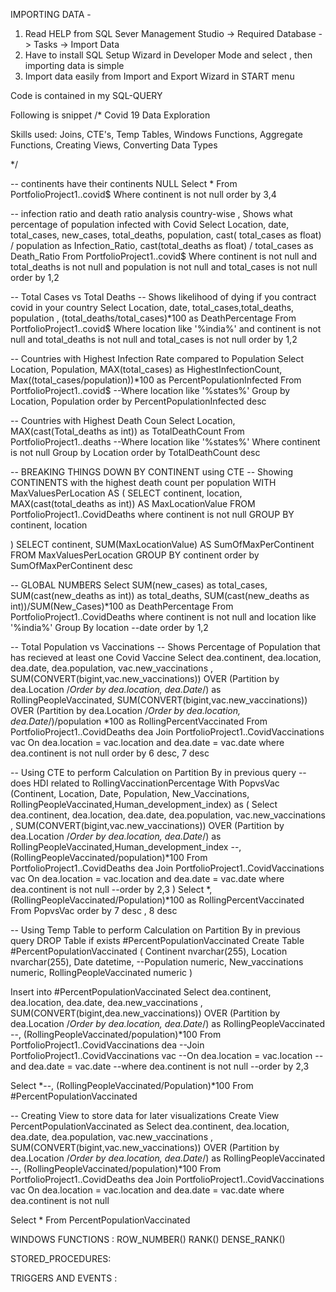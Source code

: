 IMPORTING DATA -
1. Read HELP from SQL Sever Management Studio -> Required Database -> Tasks -> Import Data 
2. Have to install SQL Setup Wizard in Developer Mode and select  , then importing data is simple
3. Import data easily from Import and Export Wizard in START menu

Code is contained in my SQL-QUERY

Following is snippet
/*
Covid 19 Data Exploration 

Skills used: Joins, CTE's, Temp Tables, Windows Functions, Aggregate Functions, Creating Views, Converting Data Types

*/


-- continents have their continents NULL
Select *
From PortfolioProject1..covid$
Where continent is not null 
order by 3,4



-- infection ratio and death ratio analysis country-wise , Shows what percentage of population infected with Covid
Select Location, date, total_cases, new_cases, total_deaths, population, cast( total_cases as float) / population as Infection_Ratio, cast(total_deaths as float) / total_cases as Death_Ratio
From PortfolioProject1..covid$
Where continent is not null 
and total_deaths is not null
and population is not null 
 and total_cases is not null 
order by 1,2


-- Total Cases vs Total Deaths
-- Shows likelihood of dying if you contract covid in your country
Select Location, date, total_cases,total_deaths, population , (total_deaths/total_cases)*100 as DeathPercentage
From PortfolioProject1..covid$
Where location like '%india%'
and continent is not null 
and total_deaths is not null
and total_cases is not null 
order by 1,2



-- Countries with Highest Infection Rate compared to Population
Select Location, Population, MAX(total_cases) as HighestInfectionCount,  Max((total_cases/population))*100 as PercentPopulationInfected
From PortfolioProject1..covid$
--Where location like '%states%'
Group by Location, Population
order by PercentPopulationInfected desc




-- Countries with Highest Death Coun
Select Location, MAX(cast(Total_deaths as int)) as TotalDeathCount
From PortfolioProject1..deaths
--Where location like '%states%'
Where continent is not null 
Group by Location
order by TotalDeathCount desc



-- BREAKING THINGS DOWN BY CONTINENT using CTE
-- Showing CONTINENTS with the highest death count per population
WITH MaxValuesPerLocation AS (
    SELECT continent,
           location,
           MAX(cast(total_deaths as int)) AS MaxLocationValue
    FROM PortfolioProject1..CovidDeaths
	where continent is not null
    GROUP BY continent, location
	
)
SELECT continent,
       SUM(MaxLocationValue) AS SumOfMaxPerContinent
FROM MaxValuesPerLocation
GROUP BY continent
order by SumOfMaxPerContinent desc




-- GLOBAL NUMBERS
Select SUM(new_cases) as total_cases, SUM(cast(new_deaths as int)) as total_deaths, SUM(cast(new_deaths as int))/SUM(New_Cases)*100 as DeathPercentage
From PortfolioProject1..CovidDeaths
where continent is not null 
and location like '%india%'
Group By location --date
order by 1,2




-- Total Population vs Vaccinations
-- Shows Percentage of Population that has recieved at least one Covid Vaccine
Select dea.continent, dea.location, dea.date, dea.population, vac.new_vaccinations
, SUM(CONVERT(bigint,vac.new_vaccinations)) OVER (Partition by dea.Location /*Order by dea.location, dea.Date*/) as RollingPeopleVaccinated, SUM(CONVERT(bigint,vac.new_vaccinations)) OVER (Partition by dea.Location  /*Order by dea.location, dea.Date*/)/population *100 as RollingPercentVaccinated
From PortfolioProject1..CovidDeaths dea
Join PortfolioProject1..CovidVaccinations vac
	On dea.location = vac.location
	and dea.date = vac.date
where dea.continent is not null 
order by  6 desc, 7 desc 






-- Using CTE to perform Calculation on Partition By in previous query
-- does HDI related to RollingVaccinationPercentage
With PopvsVac (Continent, Location, Date, Population, New_Vaccinations, RollingPeopleVaccinated,Human_development_index)
as
(
Select dea.continent, dea.location, dea.date, dea.population, vac.new_vaccinations
, SUM(CONVERT(bigint,vac.new_vaccinations)) OVER (Partition by dea.Location /*Order by dea.location, dea.Date*/) as RollingPeopleVaccinated,Human_development_index
--, (RollingPeopleVaccinated/population)*100
From PortfolioProject1..CovidDeaths dea
Join PortfolioProject1..CovidVaccinations vac
	On dea.location = vac.location
	and dea.date = vac.date
where dea.continent is not null 
--order by 2,3
)
Select *, (RollingPeopleVaccinated/Population)*100 as RollingPercentVaccinated
From PopvsVac
order by 7 desc , 8 desc





-- Using Temp Table to perform Calculation on Partition By in previous query
DROP Table if exists #PercentPopulationVaccinated
Create Table #PercentPopulationVaccinated
(
Continent nvarchar(255),
Location nvarchar(255),
Date datetime,
--Population numeric,
New_vaccinations numeric,
RollingPeopleVaccinated numeric
)

Insert into #PercentPopulationVaccinated
Select dea.continent, dea.location, dea.date, dea.new_vaccinations
, SUM(CONVERT(bigint,dea.new_vaccinations)) OVER (Partition by dea.Location /*Order by dea.location, dea.Date*/) as RollingPeopleVaccinated
--, (RollingPeopleVaccinated/population)*100
From PortfolioProject1..CovidVaccinations dea
--Join PortfolioProject1..CovidVaccinations vac
	--On dea.location = vac.location
	--and dea.date = vac.date
--where dea.continent is not null 
--order by 2,3

Select *--, (RollingPeopleVaccinated/Population)*100
From #PercentPopulationVaccinated





-- Creating View to store data for later visualizations
Create View PercentPopulationVaccinated as
Select dea.continent, dea.location, dea.date, dea.population, vac.new_vaccinations
, SUM(CONVERT(bigint,vac.new_vaccinations)) OVER (Partition by dea.Location /*Order by dea.location, dea.Date*/) as RollingPeopleVaccinated
--, (RollingPeopleVaccinated/population)*100
From PortfolioProject1..CovidDeaths dea
Join PortfolioProject1..CovidVaccinations vac
	On dea.location = vac.location
	and dea.date = vac.date
where dea.continent is not null 

Select *
From PercentPopulationVaccinated



WINDOWS FUNCTIONS :
ROW_NUMBER()
RANK()
DENSE_RANK()



STORED_PROCEDURES: 




TRIGGERS AND EVENTS :
